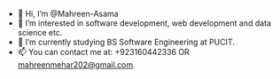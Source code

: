 - 👋 Hi, I’m @Mahreen-Asama
- 👀 I’m interested in software development, web development and data science etc.
- 🌱 I’m currently studying BS Software Engineering at PUCIT.
- 📫 You can contact me at: +923160442336 OR  mahreenmehar202@gmail.com.

<!---
Mahreen-Asama/Mahreen-Asama is a ✨ special ✨ repository because its `README.md` (this file) appears on your GitHub profile.
You can click the Preview link to take a look at your changes.
--->
